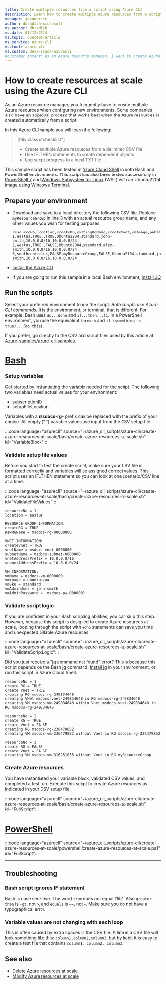 ```yaml
---
title: Create multiple resources from a script using Azure CLI
description: Learn how to create multiple Azure resources from a script and log progress to a file. The Azure CLI script is provided for both Bash and PowerShell..
manager: jasongroce
author: dbradish-microsoft
ms.author: dbradish
ms.date: 01/12/2024
ms.topic: concept-article
ms.service: azure-cli
ms.tool: azure-cli
ms.custom: devx-track-azurecli
#customer intent: As an Azure resource manager, I want to create Azure resources at scale using a script. I want to log progress to a local TXT file so I don't have to sort through my Windows log for results.
---
```


# How to create resources at scale using the Azure CLI

As an Azure resource manager, you frequently have to create multiple Azure resources when configuring new environments. Some companies also have an approval process that works best when the Azure resources is created automatically from a script.

In this Azure CLI sample you will learn the following:

> [!div class="checklist"]
>
> * Create multiple Azure resources from a delimited CSV file
> * Use IF..THEN statements to create dependent objects
> * Log script progress to a local TXT file

This sample script has been tested in [Azure Cloud Shell](/azure/cloud-shell/overview) in both Bash and PowerShell environments. This script has also been tested successfully in [PowerShell 7](/powershell/scripting/overview) and [Windows Subsystem for Linux](/windows/wsl/about) (WSL) with an Ubunto2204 image using [Windows Terminal](/windows/terminal/).

## Prepare your environment

* Download and save to a local directory the following CSV file. Replace `myResourceGroup` in line 3 with an actual resource group name, and any other values you wish for testing purposes.

  ```
  resourceNo,location,createRG,exstingRgName,createVnet,vmImage,publicIpSku,adminUser,vnetAddressPrefix,subnetAddressPrefix
  1,eastus,TRUE,,TRUE,Ubuntu2204,standard,john-smith,10.0.0.0/16,10.0.0.0/24
  2,westus,TRUE,,FALSE,Ubunto2004,standard,alex-smith,10.0.0.0/16,10.0.0.0/24
  3,southcentralus,FALSE,myResourceGroup,FALSE,Ubuntu2104,standard,jan-smith,10.0.0.0/16,10.0.0.0/24
  ```

* [Install the Azure CLI](/cli/azure/install-azure-cli).
* If you are going to run this sample in a local Bash environment, [install JQ](https://jqlang.github.io/jq/manual/)

## Run the scripts

Select your preferred environment to run the script. _Both scripts use Azure CLI commands._ It is the environment, or terminal, that is different.  For example, Bash uses `do...done` and `if...then...fi`.  In a PowerShell environment, you use the equivalent `foreach` and `if (something is true)...{do this}`.

If you prefer, go directly to the CSV and script files used by this article at [Azure-samples/azure-cli-samples](https://github.com/Azure-Samples/azure-cli-samples/tree/master/azure-cli/create-azure-resources-at-scale).

# [Bash](#tab/bash)

### Setup variables

Get started by instantiating the variable needed for the script. The following two variables need actual values for your environment:
* subscriptionID
* setupFileLocation

Variables with a **msdocs-rg-** prefix can be replaced with the prefix of your choice. All empty (**""**) variable values use input from the CSV setup file.

:::code language="azurecli" source="~/azure_cli_scripts/azure-cli/create-azure-resources-at-scale/bash/create-azure-resources-at-scale.sh" id="VariableBlock":::

### Validate setup file values

Before you start to test the create script, make sure your CSV file is formatted correctly and variables will be assigned correct values. This script uses an IF..THEN statement so you can look at one scenario/CSV line at a time.

:::code language="azurecli" source="~/azure_cli_scripts/azure-cli/create-azure-resources-at-scale/bash/create-azure-resources-at-scale.sh" id="ValidateFileValues":::

```output
resourceNo = 1
location = eastus

RESOURCE GROUP INFORMATION:
createRG = TRUE
newRGName = msdocs-rg-00000000

VNET INFORMATION:
createVnet = TRUE
vnetName = msdocs-vnet-0000000
subnetName = msdocs-subnet-0000000
vnetAddressPrefix = 10.0.0.0/16
subnetAddressPrefix = 10.0.0.0/24

VM INFORMATION:
vmName = msdocs-vm-0000000
vmImage = Ubuntu2204
vmSku = standard
vmAdminUser = john-smith
vmAdminPassword =  msdocs-pw-0000000
```

### Validate script logic

If you are confident in your Bash scripting abilities, you can skip this step. However, because this script is designed to create Azure resources at scale, looping through the script with `echo` statements can save you time and unexpected billable Azure resources.

:::code language="azurecli" source="~/azure_cli_scripts/azure-cli/create-azure-resources-at-scale/bash/create-azure-resources-at-scale.sh" id="ValidateScriptLogic":::

Did you just receive a "jq command not found" error? This is because this script depends on the Bash [jq](https://jqlang.github.io/jq/manual/) command. [Install jq](https://jqlang.github.io/jq/download/) in your environment, or run this script in Azure Cloud Shell.

```output
resourceNo = 1
create RG = TRUE
create Vnet = TRUE
creating RG msdocs-rg-249834648
creating VNet msdocs-vnet-249834648 in RG msdocs-rg-249834648
creating VM msdocs-vm-249834648 within Vnet msdocs-vnet-249834648 in RG msdocs-rg-249834648

resourceNo = 2
create RG = TRUE
create Vnet = FALSE
creating RG msdocs-rg-236479852
creating VM msdocs-vm-236479852 without Vnet in RG msdocs-rg-236479852

resourceNo = 3
create RG = FALSE
create Vnet = FALSE
creating VM msdocs-vm-316251055 without Vnet in RG myResourceGroup
```

### Create Azure resources

You have instantiated your variable block, validated CSV values, and completed a test run. Execute this script to create Azure resources as indicated in your CSV setup file.

:::code language="azurecli" source="~/azure_cli_scripts/azure-cli/create-azure-resources-at-scale/bash/create-azure-resources-at-scale.sh" id="FullScript":::

# [PowerShell](#tab/powershell)

:::code language="azurecli" source="~/azure_cli_scripts/azure-cli/create-azure-resources-at-scale/powershell/create-azure-resources-at-scale.ps1" id="FullScript":::

---

## Troubleshooting

### Bash script ignores IF statement

Bash is case sensitive. The word `true` does not equal `TRUE`. Also `greater than` is `-gt`, not `>`, and `equals` is `==`, not `=`. Make sure you do not have a typographical error.

### Variable values are not changing with each loop

This is often caused by extra spaces in the CSV file. A line in a CSV file will look something like this: `column1,column2,column3`, but by habit it is easy to create a test file that contains `column1, column2, column3`.

## See also

* [Delete Azure resources at scale]()
* [Modify Azure resources at scale]()
